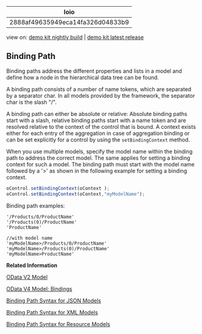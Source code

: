 <!-- loio2888af49635949eca14fa326d04833b9 -->

| loio |
| -----|
| 2888af49635949eca14fa326d04833b9 |

<div id="loio">

view on: [demo kit nightly build](https://openui5nightly.hana.ondemand.com/topic/2888af49635949eca14fa326d04833b9) | [demo kit latest release](https://sdk.openui5.org/topic/2888af49635949eca14fa326d04833b9)</div>

## Binding Path

Binding paths address the different properties and lists in a model and define how a node in the hierarchical data tree can be found.

A binding path consists of a number of name tokens, which are separated by a separator char. In all models provided by the framework, the separator char is the slash "/".

A binding path can either be absolute or relative: Absolute binding paths start with a slash, relative binding paths start with a name token and are resolved relative to the context of the control that is bound. A context exists either for each entry of the aggregation in case of aggregation binding or can be set explicitly for a control by using the `setBindingContext` method.

When you use multiple models, specify the model name within the binding path to address the correct model. The same applies for setting a binding context for such a model. The binding path must start with the model name followed by a '\>' as shown in the following example for setting a binding context.

```js
oControl.setBindingContext(oContext );
oControl.setBindingContext(oContext,"myModelName");
```

Binding path examples:

```
'/Products/0/ProductName'
'/Products(0)/ProductName'
'ProductName'

//with model name
'myModelName>/Products/0/ProductName'
'myModelName>/Products(0)/ProductName'
'myModelName>ProductName'
```

**Related Information**  


[OData V2 Model](OData_V2_Model_6c47b2b.md#loio6c47b2b39db9404582994070ec3d57a2 "The OData V2 Model enables binding of controls to data from OData services.")

[OData V4 Model: Bindings](Bindings_54e0ddf.md "Bindings connect OpenUI5 view elements to model data, allowing changes in the model to be reflected in the view element and vice versa.")

[Binding Path Syntax for JSON Models](JSON_Model_96804e3.md#loiod52e364907f94a3caeb4f5e5ad0cf302 "The JSON model has a simple binding path syntax, because it consists of named objects, such as properties, arrays, or nested objects.")

[Binding Path Syntax for XML Models](XML_Model_a53e71d.md#loiob8a2c24356c443228f7819d45697a2b8 "XML models differentiate between attributes and content. XML has no arrays and defines lists as multiple elements with the same name instead. This makes the binding path syntax for XML models more difficult than for JSON or OData models.")

[Binding Path Syntax for Resource Models](Resource_Model_91f122a.md#loiof05c6f2cf18241cbbb2b126989108765 "The binding path syntax for the resource model only contains a flat list of properties.")


